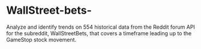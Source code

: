 # WallStreet-bets-
Analyze and identify trends on 554 historical data from the Reddit forum API for the subreddit, WallStreetBets, that covers a timeframe leading up to the GameStop stock movement.
